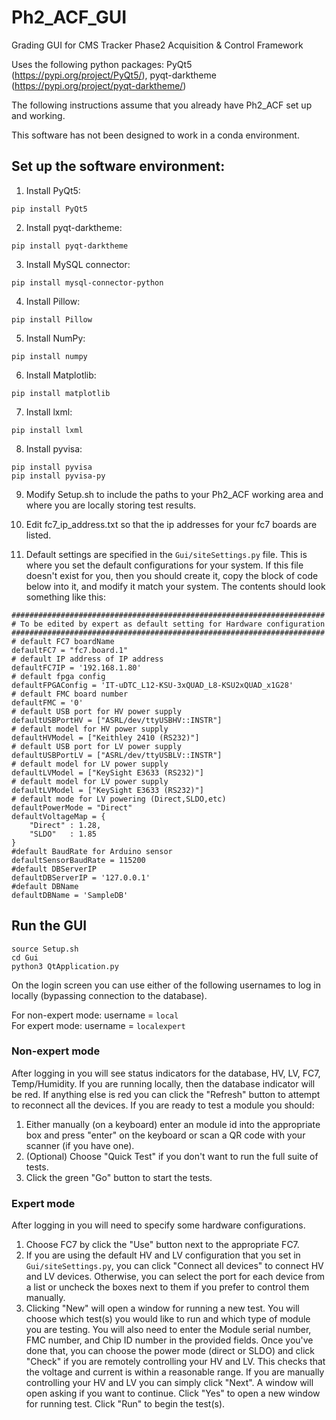 # Ph2_ACF_GUI
Grading GUI for CMS Tracker Phase2 Acquisition &amp; Control Framework

Uses the following python packages: PyQt5 (https://pypi.org/project/PyQt5/), pyqt-darktheme (https://pypi.org/project/pyqt-darktheme/)

The following instructions assume that you already have Ph2_ACF set up and working.  

This software has not been designed to work in a conda environment.

## Set up the software environment:

1. Install PyQt5:
```
pip install PyQt5
```

2. Install pyqt-darktheme:
```
pip install pyqt-darktheme
```

3. Install MySQL connector:
```
pip install mysql-connector-python
```

4. Install Pillow:
```
pip install Pillow
```

5. Install NumPy:
```
pip install numpy
```

6. Install Matplotlib:
```
pip install matplotlib
```

7. Install lxml:
```
pip install lxml
```
8. Install pyvisa:
```
pip install pyvisa
pip install pyvisa-py
```
9. Modify Setup.sh to include the paths to your Ph2_ACF working area and where you are locally storing test results.

10. Edit fc7_ip_address.txt so that the ip addresses for your fc7 boards are listed.

11. Default settings are specified in the `Gui/siteSettings.py` file.  This is where you set the default configurations for your system.  If this file doesn't exist for you, then you should create it, copy the block of code below into it, and modify it match your system.  The contents should look something like this:
```
######################################################################
# To be edited by expert as default setting for Hardware configuration
######################################################################
# default FC7 boardName
defaultFC7 = "fc7.board.1"
# default IP address of IP address
defaultFC7IP = '192.168.1.80'
# default fpga config
defaultFPGAConfig = 'IT-uDTC_L12-KSU-3xQUAD_L8-KSU2xQUAD_x1G28'
# default FMC board number
defaultFMC = '0'
# default USB port for HV power supply
defaultUSBPortHV = ["ASRL/dev/ttyUSBHV::INSTR"]
# default model for HV power supply
defaultHVModel = ["Keithley 2410 (RS232)"]
# default USB port for LV power supply
defaultUSBPortLV = ["ASRL/dev/ttyUSBLV::INSTR"]
# default model for LV power supply
defaultLVModel = ["KeySight E3633 (RS232)"]
# default model for LV power supply
defaultLVModel = ["KeySight E3633 (RS232)"]
# default mode for LV powering (Direct,SLDO,etc)
defaultPowerMode = "Direct"
defaultVoltageMap = {
    "Direct" : 1.28,
    "SLDO"   : 1.85
}
#default BaudRate for Arduino sensor
defaultSensorBaudRate = 115200
#default DBServerIP
defaultDBServerIP = '127.0.0.1'
#default DBName
defaultDBName = 'SampleDB'
```


## Run the GUI
```
source Setup.sh
cd Gui
python3 QtApplication.py
```

On the login screen you can use either of the following usernames to log in locally (bypassing connection to the database).

For non-expert mode:    username = `local`  
For expert mode:        username = `localexpert`

### Non-expert mode
After logging in you will see status indicators for the database, HV, LV, FC7, Temp/Humidity.  If you are running locally, then the database indicator will be red.  If anything else is red you can click the "Refresh" button to attempt to reconnect all the devices.  If you are ready to test a module you should:
1. Either manually (on a keyboard) enter an module id into the appropriate box and press "enter" on the keyboard or scan a QR code with your scanner (if you have one).
2. (Optional) Choose "Quick Test" if you don't want to run the full suite of tests.
3. Click the green "Go" button to start the tests.

### Expert mode
After logging in you will need to specify some hardware configurations.  
1. Choose FC7 by click the "Use" button next to the appropriate FC7.
2. If you are using the default HV and LV configuration that you set in `Gui/siteSettings.py`, you can click "Connect all devices" to connect HV and LV devices.  Otherwise, you can select the port for each device from a list or uncheck the boxes next to them if you prefer to control them manually.
3. Clicking "New" will open a window for running a new test.  You will choose which test(s) you would like to run and which type of module you are testing.  You will also need to enter the Module serial number, FMC number, and Chip ID number in the provided fields.  Once you've done that, you can choose the power mode (direct or SLDO) and click "Check" if you are remotely controlling your HV and LV.  This checks that the voltage and current is within a reasonable range.  If you are manually controlling your HV and LV you can simply click "Next".  A window will open asking if you want to continue.  Click "Yes" to open a new window for running test.  Click "Run" to begin the test(s).